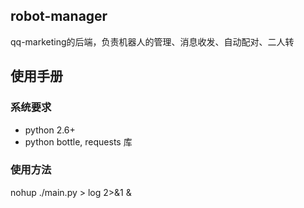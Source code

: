 ## robot-manager
qq-marketing的后端，负责机器人的管理、消息收发、自动配对、二人转


## 使用手册

### 系统要求
- python 2.6+
- python bottle, requests 库

### 使用方法
nohup ./main.py > log 2>&1 &
